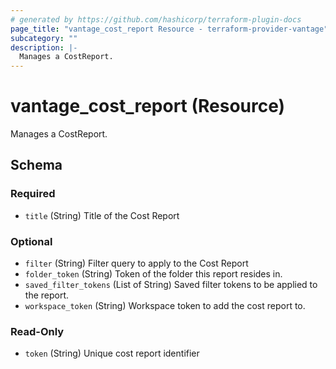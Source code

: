 ```yaml
---
# generated by https://github.com/hashicorp/terraform-plugin-docs
page_title: "vantage_cost_report Resource - terraform-provider-vantage"
subcategory: ""
description: |-
  Manages a CostReport.
---
```


# vantage_cost_report (Resource)

Manages a CostReport.



<!-- schema generated by tfplugindocs -->
## Schema

### Required

- `title` (String) Title of the Cost Report

### Optional

- `filter` (String) Filter query to apply to the Cost Report
- `folder_token` (String) Token of the folder this report resides in.
- `saved_filter_tokens` (List of String) Saved filter tokens to be applied to the report.
- `workspace_token` (String) Workspace token to add the cost report to.

### Read-Only

- `token` (String) Unique cost report identifier



